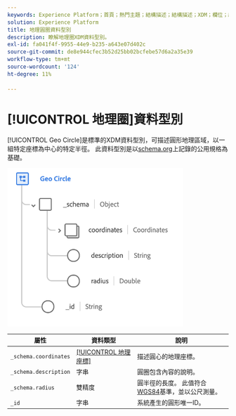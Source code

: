 ```yaml
---
keywords: Experience Platform；首頁；熱門主題；結構描述；結構描述；XDM；欄位；結構描述；地理；圓形；資料型別；資料型別；
solution: Experience Platform
title: 地理圓圈資料型別
description: 瞭解地理圈XDM資料型別。
exl-id: fa041f4f-9955-44e9-b235-a643e07d402c
source-git-commit: de8e944cfec3b52d25bb02bcfebe57d6a2a35e39
workflow-type: tm+mt
source-wordcount: '124'
ht-degree: 11%

---
```


# [!UICONTROL 地理圈]資料型別

[!UICONTROL Geo Circle]是標準的XDM資料型別，可描述圓形地理區域，以一組特定座標為中心的特定半徑。 此資料型別是以[schema.org](https://schema.org/GeoCircle)上記錄的公用規格為基礎。

<img src="../images/data-types/geo-circle.png" width="400" /><br />

| 屬性 | 資料類型 | 說明 |
| --- | --- | --- |
| `_schema.coordinates` | [[!UICONTROL 地理座標]](./geo-coordinates.md) | 描述圓心的地理座標。 |
| `_schema.description` | 字串 | 圓圈包含內容的說明。 |
| `_schema.radius` | 雙精度 | 圓半徑的長度。 此值符合[WGS84](https://gisgeography.com/wgs84-world-geodetic-system/)基準，並以公尺測量。 |
| `_id` | 字串 | 系統產生的圓形唯一ID。 |
